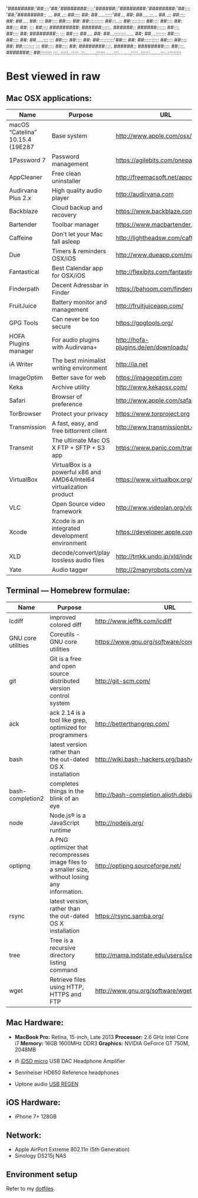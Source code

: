 '########:'##::::'##:'########:::::'######::'########:'########:'##::::'##:'########::
... ##..:: ##:::: ##: ##.....:::::'##... ##: ##.....::... ##..:: ##:::: ##: ##.... ##:
::: ##:::: ##:::: ##: ##:::::::::: ##:::..:: ##:::::::::: ##:::: ##:::: ##: ##:::: ##:
::: ##:::: #########: ######::::::. ######:: ######:::::: ##:::: ##:::: ##: ########::
::: ##:::: ##.... ##: ##...::::::::..... ##: ##...::::::: ##:::: ##:::: ##: ##.....:::
::: ##:::: ##:::: ##: ##::::::::::'##::: ##: ##:::::::::: ##:::: ##:::: ##: ##::::::::
::: ##:::: ##:::: ##: ########::::. ######:: ########:::: ##::::. #######:: ##::::::::
:::..:::::..:::::..::........::::::......:::........:::::..::::::.......:::..:::::::::
# Best viewed in raw #

## Mac OSX applications:
| Name                       | Purpose                                        | URL                                   |
|----------------------------|------------------------------------------------|---------------------------------------|
| macOS “Catelina” 10.15.4 (19E287  | Base system                                    | http://www.apple.com/osx/             |
| 1Password 7                | Password management                            | https://agilebits.com/onepassword     |
| AppCleaner                 | Free clean uninstaller                         | http://freemacsoft.net/appcleaner/    |
| Audirvana Plus 2.x         | High quality audio player                      | http://audirvana.com                  |
| Backblaze                  | Cloud backup and recovery                      | https://www.backblaze.com             |
| Bartender                  | Toolbar manager                                | https://www.macbartender.com          |
| Caffeine                   | Don't let your Mac fall asleep                 | http://lightheadsw.com/caffeine/      |
| Due                        | Timers & reminders OSX/iOS                     | http://www.dueapp.com/mac.html        |
| Fantastical                | Best Calendar app for OSX/iOS                  | http://flexibits.com/fantastical      |
| Finderpath                 | Decent Adressbar in Finder                     | https://bahoom.com/finderpath/        |
| FruitJuice                 | Battery monitor and management                 | http://fruitjuiceapp.com/             |
| GPG Tools                  | Can never be too secure                        | https://gpgtools.org/                 |
| HOFA Plugins manager       | For audio plugins with Audirvana+              | http://hofa-plugins.de/en/downloads/  |
| iA Writer                  | The best minimalist writing environment        | http://ia.net                         |
| ImageOptim                 | Better save for web                            | https://imageoptim.com                |
| Keka                       | Archive utility                                | http://www.kekaosx.com/               |
| Safari                     | Browser of preference                          | http://www.apple.com/safari/          |
| TorBrowser                 | Protect your privacy                           | https://www.torproject.org |
| Transmission               | A fast, easy, and free bittorrent client       | http://www.transmissionbt.com |
| Transmit                   | The ultimate Mac OS X FTP + SFTP + S3 app      | https://www.panic.com/transmit/ |
| VirtualBox                 | VirtualBox is a powerful x86 and AMD64/Intel64 virtualization product | https://www.virtualbox.org/ |
| VLC                        | Open Source video framework                    | http://www.videolan.org/vlc/ |
| Xcode                      | Xcode is an integrated development environment | https://developer.apple.com/xcode/ |
| XLD                        | decode/convert/play lossless audio files       | http://tmkk.undo.jp/xld/index_e.html |
| Yate                       | Audio tagger                                   | http://2manyrobots.com/yate/ |


## Terminal — Homebrew formulae:
| Name                       | Purpose                                        | URL                                                    |
|----------------------------|------------------------------------------------|--------------------------------------------------------|
| Icdiff                     | improved colored diff                          | http://www.jefftk.com/icdiff                           |
| GNU core utilities         | Coreutils - GNU core utilities                 | https://www.gnu.org/software/coreutils/coreutils.html  |
| git                        | Git is a free and open source distributed version control system | http://git-scm.com/                  |
| ack                        | ack 2.14 is a tool like grep, optimized for programmers | http://betterthangrep.com/                    |
| bash                       | latest version rather than the out-dated OS X installation | http://wiki.bash-hackers.org/bash4         |
| bash-completion2           | completes things in the blink of an eye        | http://bash-completion.alioth.debian.org/              |
| node                       | Node.js® is a JavaScript runtime | http://nodejs.org/ |
| optipng                    | A PNG optimizer that recompresses image files to a smaller size, without losing any information. | http://optipng.sourceforge.net/ |
| rsync                      | latest version, rather than the out-dated OS X installation | https://rsync.samba.org/                  |
| tree                       | Tree is a recursive directory listing command  | http://mama.indstate.edu/users/ice/tree/               |
| wget                       | Retrieve files using HTTP, HTTPS and FTP       | http://www.gnu.org/software/wget/)                     |


## Mac Hardware:  
- **MacBook Pro:** Retina, 15-inch, Late 2013
**Processor:** 2.6 GHz Intel Core i7
**Memory:** 16GB 1600MHz DDR3
**Graphics:** NVIDIA GeForce GT 750M, 2048MB

- ifi [iDSD micro](http://ifi-audio.com/portfolio-view/micro-idsd/) USB DAC Headphone Amplifier
- Sennheiser HD650 Reference headphones
- Uptone audio [USB REGEN](http://uptoneaudio.com/products/usb-regen)


## iOS Hardware:  
- iPhone 7+ 128GB


## Network:  
- Apple AirPort Extreme 802.11n (5th Generation)
- Sinology DS215j NAS


## Environment setup
Refer to my [dotfiles](https://github.com/davidglidden/dotfiles).
